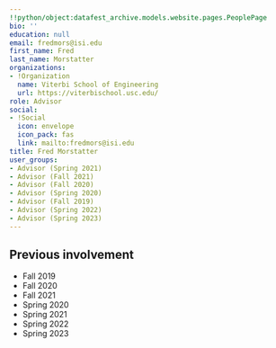```yaml
---
!!python/object:datafest_archive.models.website.pages.PeoplePage
bio: ''
education: null
email: fredmors@isi.edu
first_name: Fred
last_name: Morstatter
organizations:
- !Organization
  name: Viterbi School of Engineering
  url: https://viterbischool.usc.edu/
role: Advisor
social:
- !Social
  icon: envelope
  icon_pack: fas
  link: mailto:fredmors@isi.edu
title: Fred Morstatter
user_groups:
- Advisor (Spring 2021)
- Advisor (Fall 2021)
- Advisor (Fall 2020)
- Advisor (Spring 2020)
- Advisor (Fall 2019)
- Advisor (Spring 2022)
- Advisor (Spring 2023)
---
```


## Previous involvement

* Fall 2019
* Fall 2020
* Fall 2021
* Spring 2020
* Spring 2021
* Spring 2022
* Spring 2023